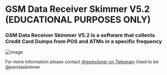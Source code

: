 <h1> GSM Data Receiver Skimmer V5.2 (EDUCATIONAL PURPOSES ONLY)</h1>
<h3>GSM Data Receiver Skimmer V5.2 Is a software that collects Credit Card Dumps from POS and ATMs in a specific frequency</h3>

![image](https://github.com/user-attachments/assets/bb636261-5acf-4098-8cce-b22a710f4923)

For more information please contact <a href="https://t.me/gsmcloner"> @gsmcloner on Telegram</a> <a>Used to be @pandaskimmer</a>
